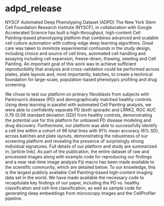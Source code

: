 # adpd_release
NYSCF Automated Deep Phenotyping Dataset (ADPD)
The New York Stem Cell Foundation Research Institute (NYSCF), in collaboration with Google Accelerated Science has built a high-throughput, high-content Cell Painting–based phenotyping platform that combines advanced and scalable cell culture automation with cutting-edge deep learning algorithms. Great care was taken to minimize experimental confounds in the study design, including choice and source of cell lines, automated cell handling and assaying including cell expansion, freeze-down, thawing, seeding and Cell Painting. An important goal of this work was to achieve sufficient reproducibility that analysis and cross-validation could be performed across plates, plate layouts and, most importantly, batches, to create a technical foundation for large-scale, population-based phenotypic profiling and drug screening.

We chose to test our platform on primary fibroblasts from subjects with Parkinson’s disease (PD) and demographically matched healthy controls. Using deep learning in parallel with automated Cell Painting analysis, we were able to confidently separate PD (both sporadic and LRRK2, ROC AUC 0.79 (0.08 standard deviation (SD)) from healthy controls, demonstrating the potential use for this platform for unbiased PD disease modeling and drug discovery. Furthermore, our platform was able to successfully identify a cell line within a cohort of 96 total lines with 91% mean accuracy (6% SD), across batches and plate layouts, demonstrating the robustness of our screening platform and revealing the presence of surprisingly strong individual signatures. Full details of our platform and study are summarized in: [article link]. As part of the publication, the entire dataset of raw and processed images along with example code for reproducing our findings and a near real-time image analysis Fiji macro has been made available to the scientific community, which are detailed below. To our knowledge, this is the largest publicly available Cell Painting–based high-content imaging data set in the world.
We have made available the necessary code to recapitulate key findings of our paper, including the PD vs. healthy classification and cell-line classification, as well as sample code for generating deep embeddings from microscopy images and the CellProfiler pipeline.
